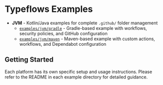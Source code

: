 # Typeflows Examples

- **JVM** - Kotlin/Java examples for complete `.github/` folder management
  - [`examples/jvm/gradle`](jvm/gradle/) - Gradle-based example with workflows, security policies, and GitHub configuration
  - [`examples/jvm/maven`](jvm/maven/) - Maven-based example with custom actions, workflows, and Dependabot configuration

## Getting Started

Each platform has its own specific setup and usage instructions. Please refer to the README in each example directory for detailed guidance.
